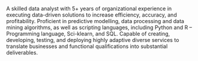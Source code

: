 A skilled data analyst with 5+ years of organizational experience in executing data-driven solutions to increase efficiency, 
accuracy, and profitability. Proficient in predictive modelling, data processing and data mining algorithms, as well as scripting languages, 
including Python and R – Programming language, Sci-klearn, and SQL. 
Capable of creating, developing, testing, and deploying highly adaptive diverse services to translate businesses 
and functional qualifications into substantial deliverables.

<!---
EdwinOsayuki/EdwinOsayuki is a ✨ special ✨ repository because its `README.md` (this file) appears on your GitHub profile.
You can click the Preview link to take a look at your changes.
--->
